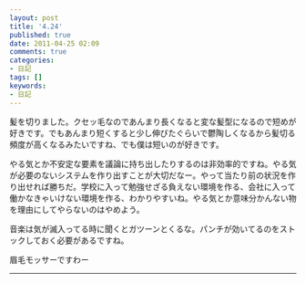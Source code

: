```yaml
---
layout: post
title: '4.24'
published: true
date: 2011-04-25 02:09
comments: true
categories:
- 日記
tags: []
keywords:
- 日記
---
```

髪を切りました。クセッ毛なのであんまり長くなると変な髪型になるので短めが好きです。でもあんまり短くすると少し伸びたぐらいで鬱陶しくなるから髪切る頻度が高くなるみたいですね、でも僕は短いのが好きです。

やる気とか不安定な要素を議論に持ち出したりするのは非効率的ですね。やる気が必要のないシステムを作り出すことが大切だなー。やって当たり前の状況を作り出せれば勝ちだ。学校に入って勉強せざる負えない環境を作る、会社に入って働かなきゃいけない環境を作る、わかりやすいね。やる気とか意味分かんない物を理由にしてやらないのはやめよう。

音楽は気が滅入ってる時に聞くとガツーンとくるな。パンチが効いてるのをストックしておく必要があるですね。

眉毛モッサーですわー

---

